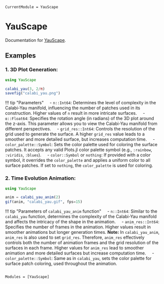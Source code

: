 ```@meta
CurrentModule = YauScape
```

# YauScape

Documentation for [YauScape](https://github.com/rice8y/YauScape.jl).

## Examples

### 1. 3D Plot Generation:

```julia
using YauScape

calabi_yau(3, 2/π)
savefig("calabi_yau.png")
```

!!! tip "Parameters"
    - `n::Int64`:  Determines the level of complexity in the Calabi-Yau manifold, influencing the number of patches used in its construction. Higher values of `n` result in more intricate surfaces.
    - `α::Float64`:  Specifies the rotation angle (in radians) of the 3D plot around the z-axis. This parameter allows you to view the Calabi-Yau manifold from different perspectives.
    - `grid_res::Int64`:  Controls the resolution of the grid used to generate the surface. A higher `grid_res` value leads to a smoother and more detailed surface, but increases computation time.
    - `color_palette::Symbol`:  Sets the color palette used for coloring the surface patches.  It accepts any valid Plots.jl color palette symbol (e.g., `:rainbow`, `:viridis`, `:blues`).
    - `color::Symbol` or `nothing`:  If provided with a color symbol, it overrides the `color_palette` and applies a uniform color to all surface patches. If set to `nothing`, the `color_palette` is used for coloring.

### 2. Time Evolution Animation:

```julia
using YauScape

anim = calabi_yau_anim(2)
gif(anim, "calabi_yau.gif", fps=15)
```

!!! tip "Parameters of `calabi_yau_anim` function"
    - `n::Int64`: Similar to the `calabi_yau` function, determines the complexity of the Calabi-Yau manifold and affects the intricacy of the shape in the animation.
    - `anim_res::Int64`: Specifies the number of frames in the animation. Higher values result in smoother animations but longer generation times.  **Note:** In `calabi_yau_anim`, `anim_res` is also used to set `grid_res`. Therefore, `anim_res` effectively controls both the number of animation frames and the grid resolution of the surfaces in each frame. Higher values for `anim_res` lead to smoother animation and more detailed surfaces but increase computation time.
    - `color_palette::Symbol`:  Same as in `calabi_yau`, sets the color palette for surface patch coloring, used throughout the animation.

```@index
```

```@autodocs
Modules = [YauScape]
```
